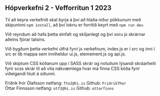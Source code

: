 ## Hópverkefni 2 - Vefforritun 1 2023

Til að keyra verkefnið skal byrja á því að hlaða niður pökkunum með skipuninni `npm install`, að því loknu er forritið keyrt með `npm run dev`.

Við reyndum að hafa þetta einfalt og skiljanlegt og því voru js skrárnar aðeins fjórar talsins.

Við bygðum þetta verkefni útfrá fyrri js verkefnum, index.js er í src og inni í src er lib mappa sem inniheldur ui.js, elemement.js og api.js.

Við skiptum CSS kóðanum upp í SASS skrár og notuðum lýsandi skráarheiti fyrir scss skrár til að vita nákvæmlega hvar má finna CSS kóða fyrir viðeigandi hluti á síðunni.

Friðrik Þór Ólafsson netfang: `fto2@hi.is` Github: `FridrikThor`  
Óttar Finnsson netfang: `otf2@hi.is` Github: `ottarfinns`
